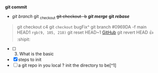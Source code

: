 **git commit**
* _git branch_
git <sub>checkout</sub>
~~git checkout -b~~
***git merge***
**git _rebase_**
> git checkout c4 
git `checkout` bugFix^
git branch #0969DA -f main HEAD1 `rgb(9, 105, 218)`
git reset HEAD~1 [GitHub](https://github.com/MilaDan/Java/edit/main/0830.md)
git revert HEAD :+1: :shipit:
- [ ] 3. What is the basic 
- [x] steps to init 
- [ ] a git repo in you local ?
init the directory to be[^1]
<!-- ranch #0969DA -f main HEA -->
